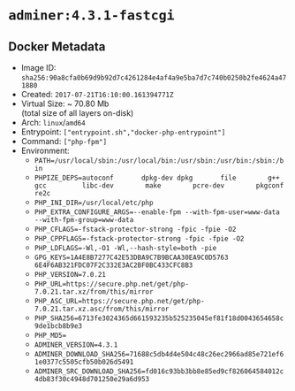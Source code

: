 # `adminer:4.3.1-fastcgi`

## Docker Metadata

- Image ID: `sha256:90a8cfa0b69d9b92d7c4261284e4af4a9e5ba7d7c740b0250b2fe4624a471880`
- Created: `2017-07-21T16:10:00.161394771Z`
- Virtual Size: ~ 70.80 Mb  
  (total size of all layers on-disk)
- Arch: `linux`/`amd64`
- Entrypoint: `["entrypoint.sh","docker-php-entrypoint"]`
- Command: `["php-fpm"]`
- Environment:
  - `PATH=/usr/local/sbin:/usr/local/bin:/usr/sbin:/usr/bin:/sbin:/bin`
  - `PHPIZE_DEPS=autoconf 		dpkg-dev dpkg 		file 		g++ 		gcc 		libc-dev 		make 		pcre-dev 		pkgconf 		re2c`
  - `PHP_INI_DIR=/usr/local/etc/php`
  - `PHP_EXTRA_CONFIGURE_ARGS=--enable-fpm --with-fpm-user=www-data --with-fpm-group=www-data`
  - `PHP_CFLAGS=-fstack-protector-strong -fpic -fpie -O2`
  - `PHP_CPPFLAGS=-fstack-protector-strong -fpic -fpie -O2`
  - `PHP_LDFLAGS=-Wl,-O1 -Wl,--hash-style=both -pie`
  - `GPG_KEYS=1A4E8B7277C42E53DBA9C7B9BCAA30EA9C0D5763 6E4F6AB321FDC07F2C332E3AC2BF0BC433CFC8B3`
  - `PHP_VERSION=7.0.21`
  - `PHP_URL=https://secure.php.net/get/php-7.0.21.tar.xz/from/this/mirror`
  - `PHP_ASC_URL=https://secure.php.net/get/php-7.0.21.tar.xz.asc/from/this/mirror`
  - `PHP_SHA256=6713fe3024365d661593235b525235045ef81f18d0043654658c9de1bcb8b9e3`
  - `PHP_MD5=`
  - `ADMINER_VERSION=4.3.1`
  - `ADMINER_DOWNLOAD_SHA256=71688c5db4d4e504c48c26ec2966ad85e721ef61e0377c5505cfb50b026d5491`
  - `ADMINER_SRC_DOWNLOAD_SHA256=fd016c93bb3bb8e85ed9cf826064584012c4db83f30c4948d701250e29a6d953`
